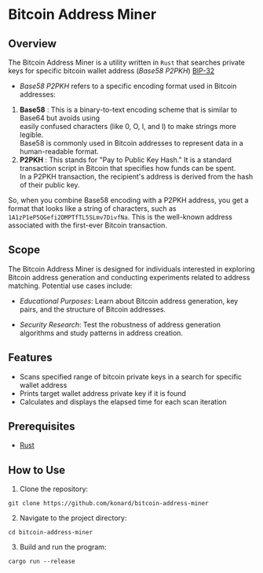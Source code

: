 # Bitcoin Address Miner

## Overview

The Bitcoin Address Miner is a utility written in `Rust` that searches private keys for specific bitcoin wallet address (*Base58 P2PKH*) [BIP-32](https://en.bitcoin.it/wiki/BIP_0032)  
- *Base58 P2PKH* refers to a specific encoding format used in Bitcoin addresses:  
1. **Base58** : This is a binary-to-text encoding scheme that is similar to Base64 but avoids using  
   easily confused characters  (like 0, O, I, and l) to make strings more legible.  
   Base58 is commonly used in Bitcoin addresses to represent data in a human-readable format.  
2. **P2PKH** : This stands for "Pay to Public Key Hash." It is a standard transaction script in Bitcoin that specifies how funds can be spent.  
   In a P2PKH transaction, the recipient's address is derived from the hash of their public key.  

So, when you combine Base58 encoding with a P2PKH address, you get a format that looks like a string of characters, such as `1A1zP1eP5QGefi2DMPTfTL5SLmv7DivfNa`.
This is the well-known address associated with the first-ever Bitcoin transaction.

## Scope
The Bitcoin Address Miner is designed for individuals interested in exploring Bitcoin address generation and conducting experiments related to address matching. Potential use cases include:

- *Educational Purposes*: Learn about Bitcoin address generation, key pairs, and the structure of Bitcoin addresses.

- *Security Research*: Test the robustness of address generation algorithms and study patterns in address creation.

## Features
- Scans specified range of bitcoin private keys in a search for specific wallet address
- Prints target wallet address private key if it is found
- Calculates and displays the elapsed time for each scan iteration
## Prerequisites 
- [Rust](https://www.rust-lang.org/) 


## How to Use 
1. Clone the repository:

```console
git clone https://github.com/konard/bitcoin-address-miner
``` 
2. Navigate to the project directory:

```console
cd bitcoin-address-miner
``` 
3. Build and run the program:

```console
cargo run --release
```